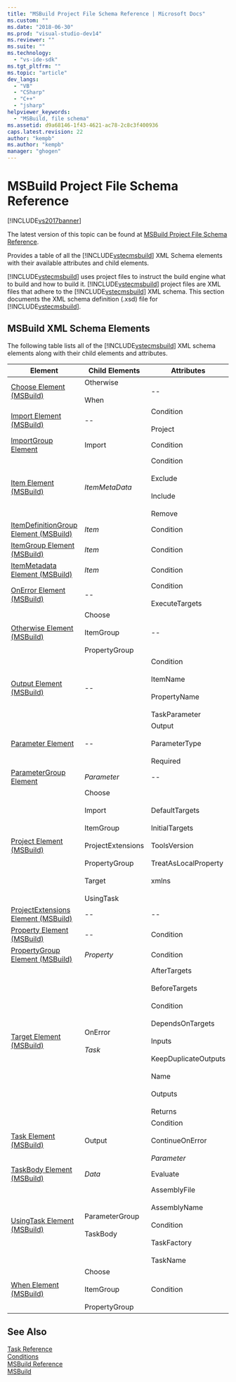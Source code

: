 ```yaml
---
title: "MSBuild Project File Schema Reference | Microsoft Docs"
ms.custom: ""
ms.date: "2018-06-30"
ms.prod: "visual-studio-dev14"
ms.reviewer: ""
ms.suite: ""
ms.technology: 
  - "vs-ide-sdk"
ms.tgt_pltfrm: ""
ms.topic: "article"
dev_langs: 
  - "VB"
  - "CSharp"
  - "C++"
  - "jsharp"
helpviewer_keywords: 
  - "MSBuild, file schema"
ms.assetid: d9a68146-1f43-4621-ac78-2c8c3f400936
caps.latest.revision: 22
author: "kempb"
ms.author: "kempb"
manager: "ghogen"
---
```

# MSBuild Project File Schema Reference
[!INCLUDE[vs2017banner](../includes/vs2017banner.md)]

The latest version of this topic can be found at [MSBuild Project File Schema Reference](https://docs.microsoft.com/visualstudio/msbuild/msbuild-project-file-schema-reference).  
  
  
Provides a table of all the [!INCLUDE[vstecmsbuild](../includes/vstecmsbuild-md.md)] XML Schema elements with their available attributes and child elements.  
  
 [!INCLUDE[vstecmsbuild](../includes/vstecmsbuild-md.md)] uses project files to instruct the build engine what to build and how to build it. [!INCLUDE[vstecmsbuild](../includes/vstecmsbuild-md.md)] project files are XML files that adhere to the [!INCLUDE[vstecmsbuild](../includes/vstecmsbuild-md.md)] XML schema. This section documents the XML schema definition (.xsd) file for [!INCLUDE[vstecmsbuild](../includes/vstecmsbuild-md.md)].  
  
## MSBuild XML Schema Elements  
 The following table lists all of the [!INCLUDE[vstecmsbuild](../includes/vstecmsbuild-md.md)] XML schema elements along with their child elements and attributes.  
  
|Element|Child Elements|Attributes|  
|-------------|--------------------|----------------|  
|[Choose Element (MSBuild)](../msbuild/choose-element-msbuild.md)|Otherwise<br /><br /> When|--|  
|[Import Element (MSBuild)](../msbuild/import-element-msbuild.md)|--|Condition<br /><br /> Project|  
|[ImportGroup Element](../msbuild/importgroup-element.md)|Import|Condition|  
|[Item Element (MSBuild)](../msbuild/item-element-msbuild.md)|*ItemMetaData*|Condition<br /><br /> Exclude<br /><br /> Include<br /><br /> Remove|  
|[ItemDefinitionGroup Element (MSBuild)](../msbuild/itemdefinitiongroup-element-msbuild.md)|*Item*|Condition|  
|[ItemGroup Element (MSBuild)](../msbuild/itemgroup-element-msbuild.md)|*Item*|Condition|  
|[ItemMetadata Element (MSBuild)](../msbuild/itemmetadata-element-msbuild.md)|*Item*|Condition|  
|[OnError Element (MSBuild)](../msbuild/onerror-element-msbuild.md)|--|Condition<br /><br /> ExecuteTargets|  
|[Otherwise Element (MSBuild)](../msbuild/otherwise-element-msbuild.md)|Choose<br /><br /> ItemGroup<br /><br /> PropertyGroup|--|  
|[Output Element (MSBuild)](../msbuild/output-element-msbuild.md)|--|Condition<br /><br /> ItemName<br /><br /> PropertyName<br /><br /> TaskParameter|  
|[Parameter Element](../msbuild/parameter-element.md)|--|Output<br /><br /> ParameterType<br /><br /> Required|  
|[ParameterGroup Element](../msbuild/parametergroup-element.md)|*Parameter*|--|  
|[Project Element (MSBuild)](../msbuild/project-element-msbuild.md)|Choose<br /><br /> Import<br /><br /> ItemGroup<br /><br /> ProjectExtensions<br /><br /> PropertyGroup<br /><br /> Target<br /><br /> UsingTask|DefaultTargets<br /><br /> InitialTargets<br /><br /> ToolsVersion<br /><br /> TreatAsLocalProperty<br /><br /> xmlns|  
|[ProjectExtensions Element (MSBuild)](../msbuild/projectextensions-element-msbuild.md)|--|--|  
|[Property Element (MSBuild)](../msbuild/property-element-msbuild.md)|--|Condition|  
|[PropertyGroup Element (MSBuild)](../msbuild/propertygroup-element-msbuild.md)|*Property*|Condition|  
|[Target Element (MSBuild)](../msbuild/target-element-msbuild.md)|OnError<br /><br /> *Task*|AfterTargets<br /><br /> BeforeTargets<br /><br /> Condition<br /><br /> DependsOnTargets<br /><br /> Inputs<br /><br /> KeepDuplicateOutputs<br /><br /> Name<br /><br /> Outputs<br /><br /> Returns|  
|[Task Element (MSBuild)](../msbuild/task-element-msbuild.md)|Output|Condition<br /><br /> ContinueOnError<br /><br /> *Parameter*|  
|[TaskBody Element (MSBuild)](../msbuild/taskbody-element-msbuild.md)|*Data*|Evaluate|  
|[UsingTask Element (MSBuild)](../msbuild/usingtask-element-msbuild.md)|ParameterGroup<br /><br /> TaskBody|AssemblyFile<br /><br /> AssemblyName<br /><br /> Condition<br /><br /> TaskFactory<br /><br /> TaskName|  
|[When Element (MSBuild)](../msbuild/when-element-msbuild.md)|Choose<br /><br /> ItemGroup<br /><br /> PropertyGroup|Condition|  
  
## See Also  
 [Task Reference](../msbuild/msbuild-task-reference.md)   
 [Conditions](../msbuild/msbuild-conditions.md)   
 [MSBuild Reference](../msbuild/msbuild-reference.md)  
 [MSBuild](MSBuild1.md)


